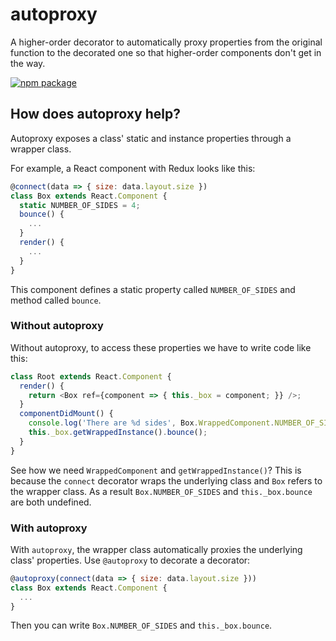 # autoproxy
A higher-order decorator to automatically proxy properties from the original function to the decorated one so that higher-order components don't get in the way.

[![npm package](https://nodei.co/npm/autoproxy.png?downloads=true&downloadRank=true&stars=true)](https://nodei.co/npm/autoproxy/)

## How does autoproxy help?

Autoproxy exposes a class' static and instance properties through a wrapper class.

For example, a React component with Redux looks like this:
```js
@connect(data => { size: data.layout.size })
class Box extends React.Component {
  static NUMBER_OF_SIDES = 4;
  bounce() {
    ...
  }
  render() {
    ...
  }
}
```

This component defines a static property called `NUMBER_OF_SIDES` and method called `bounce`.

### Without autoproxy

Without autoproxy, to access these properties we have to write code like this:
```js
class Root extends React.Component {
  render() {
    return <Box ref={component => { this._box = component; }} />;
  }
  componentDidMount() {
    console.log('There are %d sides', Box.WrappedComponent.NUMBER_OF_SIDES);
    this._box.getWrappedInstance().bounce();
  }
}
```

See how we need `WrappedComponent` and `getWrappedInstance()`? This is because the `connect` decorator wraps the underlying class and `Box` refers to the wrapper class. As a result `Box.NUMBER_OF_SIDES` and `this._box.bounce` are both undefined.

### With autoproxy

With `autoproxy`, the wrapper class automatically proxies the underlying class' properties. Use `@autoproxy` to decorate a decorator:

```js
@autoproxy(connect(data => { size: data.layout.size }))
class Box extends React.Component {
  ...
}
```

Then you can write `Box.NUMBER_OF_SIDES` and `this._box.bounce`.
